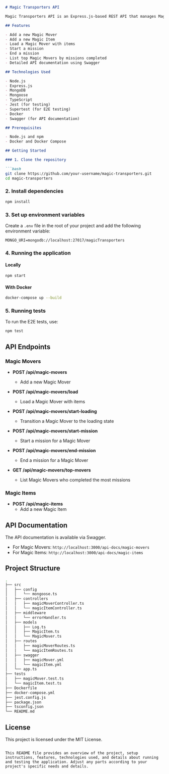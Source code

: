 ```markdown
# Magic Transporters API

Magic Transporters API is an Express.js-based REST API that manages Magic Movers and Magic Items. Magic Movers use nifty gadgets to move important things, and this API allows you to add, load, and manage their missions.

## Features

- Add a new Magic Mover
- Add a new Magic Item
- Load a Magic Mover with items
- Start a mission
- End a mission
- List top Magic Movers by missions completed
- Detailed API documentation using Swagger

## Technologies Used

- Node.js
- Express.js
- MongoDB
- Mongoose
- TypeScript
- Jest (for testing)
- Supertest (for E2E testing)
- Docker
- Swagger (for API documentation)

## Prerequisites

- Node.js and npm
- Docker and Docker Compose

## Getting Started

### 1. Clone the repository

```bash
git clone https://github.com/your-username/magic-transporters.git
cd magic-transporters
```

### 2. Install dependencies

```bash
npm install
```

### 3. Set up environment variables

Create a `.env` file in the root of your project and add the following environment variable:

```env
MONGO_URI=mongodb://localhost:27017/magicTransporters
```

### 4. Running the application

#### Locally

```bash
npm start
```

#### With Docker

```bash
docker-compose up --build
```

### 5. Running tests

To run the E2E tests, use:

```bash
npm test
```

## API Endpoints

### Magic Movers

- **POST /api/magic-movers**
  - Add a new Magic Mover

- **POST /api/magic-movers/load**
  - Load a Magic Mover with items

- **POST /api/magic-movers/start-loading**
  - Transition a Magic Mover to the loading state

- **POST /api/magic-movers/start-mission**
  - Start a mission for a Magic Mover

- **POST /api/magic-movers/end-mission**
  - End a mission for a Magic Mover

- **GET /api/magic-movers/top-movers**
  - List Magic Movers who completed the most missions

### Magic Items

- **POST /api/magic-items**
  - Add a new Magic Item

## API Documentation

The API documentation is available via Swagger.

- For Magic Movers: `http://localhost:3000/api-docs/magic-movers`
- For Magic Items: `http://localhost:3000/api-docs/magic-items`

## Project Structure

```bash
.
├── src
│   ├── config
│   │   └── mongoose.ts
│   ├── controllers
│   │   ├── magicMoverController.ts
│   │   └── magicItemController.ts
│   ├── middleware
│   │   └── errorHandler.ts
│   ├── models
│   │   ├── Log.ts
│   │   ├── MagicItem.ts
│   │   └── MagicMover.ts
│   ├── routes
│   │   ├── magicMoverRoutes.ts
│   │   └── magicItemRoutes.ts
│   ├── swagger
│   │   ├── magicMover.yml
│   │   └── magicItem.yml
│   └── app.ts
├── tests
│   ├── magicMover.test.ts
│   └── magicItem.test.ts
├── Dockerfile
├── docker-compose.yml
├── jest.config.js
├── package.json
├── tsconfig.json
└── README.md
```

## License

This project is licensed under the MIT License.
```

This README file provides an overview of the project, setup instructions, features, technologies used, and details about running and testing the application. Adjust any parts according to your project's specific needs and details.